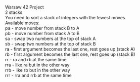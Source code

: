 Warsaw 42 Project<br />
2 stacks<br />
You need to sort a stack of integers with the fewest moves.<br />
Available moves:<br />
pa - move number from stack B to A<br />
pb - move number from stack A to B<br />
sa - swap two numbers at the top of stack A<br />
sb - swap two numbers at the top of stack B<br />
ra - first argument becomes the last one, rest goes up (stack A)<br />
rb - first argument becomes the last one, rest goes up (stack B)<br />
rr - ra and rb at the same time<br />
rra - like ra but in the other way<br />
rrb - like rb but in the other way<br />
rrr - rra and rrb at the same time <br />
